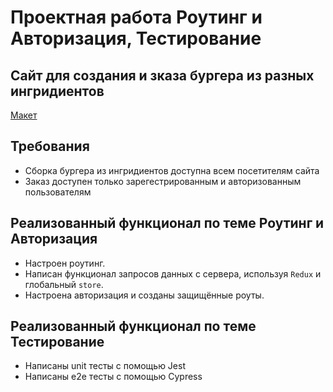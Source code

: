 # Проектная работа Роутинг и Авторизация, Тестирование
## Сайт для создания и зказа бургера из разных ингридиентов

[Макет](<https://www.figma.com/file/vIywAvqfkOIRWGOkfOnReY/React-Fullstack_-Проектные-задачи-(3-месяца)_external_link?type=design&node-id=0-1&mode=design>)

## Требования
- Сборка бургера из ингридиентов доступна всем посетителям сайта
- Заказ доступен только зарегестрированным и авторизованным пользователям

## Реализованный функционал по теме Роутинг и Авторизация

- Настроен роутинг.
- Написан функционал запросов данных с сервера, используя `Redux` и глобальный `store`.
- Настроена авторизация и созданы защищённые роуты.

## Реализованный функционал по теме Тестирование

- Написаны unit тесты с помощью Jest
- Написаны e2e тесты с помощью Cypress 
